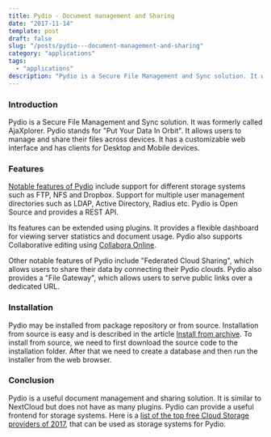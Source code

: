 ```yaml
---
title: Pydio - Document management and Sharing
date: "2017-11-14"
template: post
draft: false
slug: "/posts/pydio---document-management-and-sharing"
category: "applications"
tags:
  - "applications"
description: "Pydio is a Secure File Management and Sync solution. It was formerly called AjaXplorer. Pydio stands for 'Put Your Data In Orbit'. It allows users to manage and share their files across devices. It has a customizable web interface and has clients for Desktop and Mobile devices."
---
```


### Introduction
Pydio is a Secure File Management and Sync solution. It was formerly called AjaXplorer. Pydio stands for "Put Your Data In Orbit". It allows users to manage and share their files across devices. It has a customizable web interface and has clients for Desktop and Mobile devices.

### Features
[Notable features of Pydio](https://pydio.com/en/features) include support for different storage systems such as FTP, NFS and Dropbox. Support for multiple user management directories such as LDAP, Active Directory, Radius etc. Pydio is Open Source and provides a REST API.

Its features can be extended using plugins. It provides a flexible dashboard for viewing server statistics and document usage. Pydio also supports Collaborative editing using [Collabora Online](/posts/installing-nextcloud--collabora-and-spreed-on-debian-jessie).

Other notable features of Pydio include "Federated Cloud Sharing", which allows users to share their data by connecting their Pydio clouds. Pydio also provides a "File Gateway", which allows users to serve public links over a dedicated URL.

### Installation
Pydio may be installed from package repository or from source. Installation from source is easy and is described in the article [Install from archive](https://pydio.com/en/docs/v8/install-archive). To install from source, we need to first download the source code to the installation folder. After that we need to create a database and then run the installer from the web browser.

### Conclusion
Pydio is a useful document management and sharing solution. It is similar to NextCloud but does not have as many plugins. Pydio can provide a useful frontend for storage systems. Here is a [list of the top free Cloud Storage providers of 2017](https://www.cloudwards.net/the-top-5-cloud-companies-with-large-free-service-plans/), that can be used as storage systems for Pydio.
